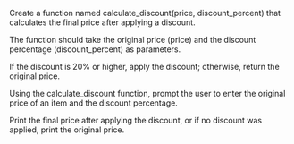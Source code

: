 Create a function named calculate_discount(price, discount_percent) 
    that calculates the final price after applying a discount. 

The function should take the original price (price) 
    and the discount percentage (discount_percent) as parameters. 

If the discount is 20% or higher, apply the discount;
    otherwise, return the original price.

Using the calculate_discount function, 
    prompt the user to enter the original price of an item 
    and the discount percentage. 

Print the final price after applying the discount, 
    or if no discount was applied, 
        print the original price.
